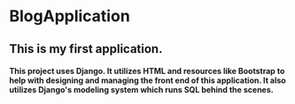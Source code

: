 # BlogApplication

## This is my first application.

#### This project uses Django. It utilizes HTML and resources like Bootstrap to help with designing and managing the front end of this application. It also utilizes Django's modeling system which runs SQL behind the scenes.
